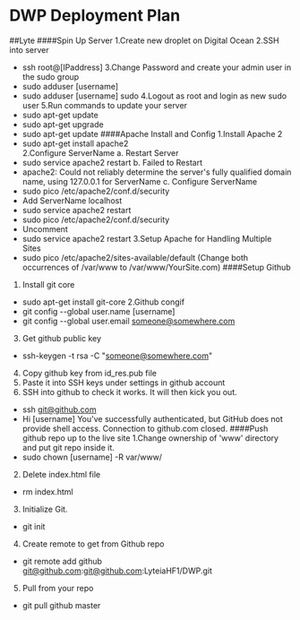 DWP Deployment Plan
===
##Lyte
####Spin Up Server
1.Create new droplet on Digital Ocean
2.SSH into server
  * ssh root@[IPaddress]
3.Change Password and create your admin user in the sudo group
  * sudo adduser [username]
  * sudo adduser [username] sudo
4.Logout as root and login as new sudo user
5.Run commands to update your server
  * sudo apt-get update
  * sudo apt-get upgrade
  * sudo apt-get update
  ####Apache Install and Config 
1.Install Apache 2
  * sudo apt-get install apache2    
2.Configure ServerName
 a. Restart Server
 * sudo service apache2 restart
 b. Failed to Restart
 * apache2: Could not reliably determine the server's fully qualified domain name, using 127.0.0.1 for ServerName
 c. Configure ServerName
 * sudo pico /etc/apache2/conf.d/security
 * Add ServerName localhost
 * sudo service apache2 restart
 * sudo pico /etc/apache2/conf.d/security
 * Uncomment <Directory />
 * sudo service apache2 restart
3.Setup Apache for Handling Multiple Sites
 * sudo pico /etc/apache2/sites-available/default
 (Change both occurrences of /var/www to /var/www/YourSite.com)
####Setup Github
1. Install git core
  * sudo apt-get install git-core
2.Github congif
  * git config --global user.name [username]
  * git config --global user.email someone@somewhere.com
3. Get github public key
  * ssh-keygen -t rsa -C "someone@somewhere.com"
4. Copy github key from id_res.pub file
5. Paste it into SSH keys under settings in github account
6. SSH into github to check it works. It will then kick you out.
  * ssh git@github.com
  * Hi [username] You've successfully authenticated, but GitHub does not provide shell access. Connection to github.com closed.
####Push github repo up to the live site
1.Change ownership of 'www' directory and put git repo inside it.
  * sudo chown [username] -R var/www/
2. Delete index.html file
  * rm index.html
3. Initialize Git.
  * git init
4. Create remote to get from Github repo
  * git remote add github git@github.com:git@github.com:LyteiaHF1/DWP.git
5. Pull from your repo
  * git pull github master
